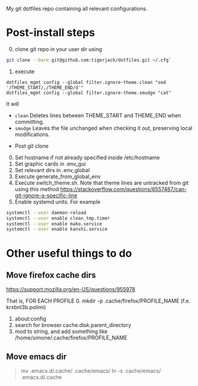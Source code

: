 My git dotfiles repo containing all relevant configurations.

# Post-install steps
0. clone git repo in your user dir using
```sh
git clone --bare git@github.com:tigerjack/dotfiles.git ~/.cfg`
```
1. execute
```
dotfiles_mgmt config --global filter.ignore-theme.clean "sed '/THEME_START/,/THEME_END/d'"
dotfiles_mgmt config --global filter.ignore-theme.smudge "cat"
```
It will
- `clean` Deletes lines between THEME_START and THEME_END when committing.
- `smudge` Leaves the file unchanged when checking it out, preserving local modifications.

* Post git clone
0. Set hostname if not already specified inside /etc/hostname
1. Set graphic cards in .env_gui
2. Set relevant dirs in .env_global
3. Execute generate_from_global_env
4. Execute switch_theme.sh. Note that theme lines are untracked from git using this method https://stackoverflow.com/questions/6557467/can-git-ignore-a-specific-line
5. Enable systemd units. For example
```bash
systemctl --user daemon-reload
systemctl --user enable clean_tmp.timer
systemctl --user enable mako.service
systemctl --user enable kanshi.service
```


# Other useful things to do
##  Move firefox cache dirs
https://support.mozilla.org/en-US/questions/955978

That is, FOR EACH PROFILE
0. mkdir -p .cache/firefox/PROFILE_NAME (f.e. krxbnl3b.polimi)
1. about:config
2. search for browser.cache.disk.parent_directory 
3. mod to string, and add something like /home/simone/.cache/firefox/PROFILE_NAME

## Move emacs dir
>mv .emacs.d/.cache/ .cache/emacs/
>ln -s .cache/emacs/ .emacs.d/.cache

